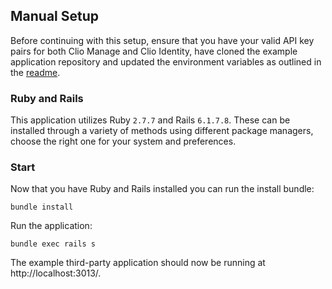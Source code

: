 ## Manual Setup

Before continuing with this setup, ensure that you have your valid API key pairs for both Clio Manage and Clio Identity, have cloned the example application repository and updated the environment variables as outlined in the [readme](../README.md).

### Ruby and Rails

This application utilizes Ruby `2.7.7` and Rails `6.1.7.8`. These can be installed through a variety of methods using different package managers, choose the right one for your system and preferences.

### Start

Now that you have Ruby and Rails installed you can run the install bundle:

```
bundle install
```

Run the application:

```
bundle exec rails s
```

The example third-party application should now be running at http://localhost:3013/.
